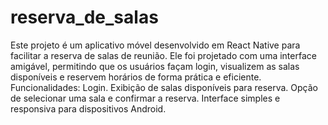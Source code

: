 # reserva_de_salas
Este projeto é um aplicativo móvel desenvolvido em React Native para facilitar a reserva de salas de reunião. Ele foi projetado com uma interface amigável, permitindo que os usuários façam login, visualizem as salas disponíveis e reservem horários de forma prática e eficiente.
Funcionalidades:
Login.
Exibição de salas disponíveis para reserva.
Opção de selecionar uma sala e confirmar a reserva.
Interface simples e responsiva para dispositivos Android.

